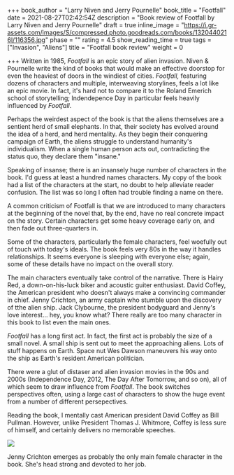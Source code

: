 +++
book_author = "Larry Niven and Jerry Pournelle"
book_title = "Footfall"
date = 2021-08-27T02:42:54Z
description = "Book review of Footfall by Larry Niven and Jerry Pournelle"
draft = true
inline_image = "https://i.gr-assets.com/images/S/compressed.photo.goodreads.com/books/1320440216l/116356.jpg"
phase = ""
rating = 4.5
show_reading_time = true
tags = ["Invasion", "Aliens"]
title = "Footfall book review"
weight = 0

+++
Written in 1985, _Footfall_ is an epic story of alien invasion. Niven & Pournelle write the kind of books that would make an effective doorstop for even the heaviest of doors in the windiest of cities. _Footfall,_ featuring dozens of characters and multiple, interweaving storylines, feels a lot like an epic movie. In fact, it's hard not to compare it to the Roland Emerich school of storytelling; Indendepence Day in particular feels heavily influenced by _Footfall_.

<!-- more -->

Perhaps the weirdest aspect of the book is that the aliens themselves are a sentient herd of small elephants. In that, their society has evolved around the idea of a herd, and herd mentality. As they begin their conquering campaign of Earth, the aliens struggle to understand humanity's individualism. When a single human person acts out, contradicting the status quo, they declare them "insane."

Speaking of insanse; there is an insansely huge number of characters in the book. I'd guess at least a hundred names characters. My copy of the book had a list of the characters at the start, no doubt to help alleviate reader confusion. The list was so long I often had trouble finding a name on there.

A common criticism of Footfall is that we are introduced to many characters at the beginning of the novel that, by the end, have no real concrete impact on the story. Certain characters get some heavy coverage early on, and then fade out three-quarters in.

Some of the characters, particularly the female characters, feel woefully out of touch with today's ideals. The book feels very 80s in the way it handles relationships. It seems everyone is sleeping with everyone else; again, some of these details have no impact on the overall story.

The main characters eventually take control of the narrative. There is Hairy Red, a down-on-his-luck biker and acoustic guiter enthusiast. David Coffey, the American president who doesn't always make a convincing commander in chief. Jenny Crichton, an army captain who stumble upon the discovery of tthe alien ship. Jack Clybourne, the president bodyguard and Jenny's love interest... hey, you know what? There really are too many character in this book to list even the main ones.

_Footfall_ has a long first act. In fact, the first act is probably the size of a small novel. A small ship is sent out to meet the approaching aliens. Lots of stuff happens on Earth. Space nut Wes Dawson maneuvers his way onto the ship as Earth's resident American politician. 

There were a glut of distaser and alien invasion movies in the 90s and 2000s (Independence Day, 2012, The Day After Tomorrow, and so on), all of which seem to draw influence from _Footfall_. The book switches perspectives often, using a large cast of characters to show the huge event from a number of different persepectives. 

Reading the book, I mentally cast American president David Coffey as Bill Pullman. However, unlike President Thomas J. Whitmore, Coffey is less sure of himself, and certainly delivers no memorable speeches.

![](https://www.rev.com/blog/wp-content/uploads/2019/07/Independence-Day-Movie-Speech-Transcript-e1562875057562.jpg)

Jenny Crichton emerges as probably the only main female character in the book. She's head strong and devoted to her job. 